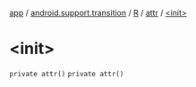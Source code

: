 [app](../../../index.md) / [android.support.transition](../../index.md) / [R](../index.md) / [attr](index.md) / [&lt;init&gt;](./-init-.md)

# &lt;init&gt;

`private attr()`
`private attr()`